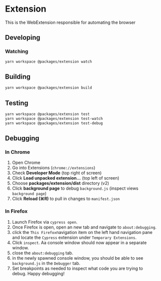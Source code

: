 # Extension

This is the WebExtension responsible for automating the browser

## Developing

### Watching

```bash
yarn workspace @packages/extension watch
```

## Building

```bash
yarn workspace @packages/extension build
```

## Testing

```bash
yarn workspace @packages/extension test
yarn workspace @packages/extension test-watch
yarn workspace @packages/extension test-debug
```

## Debugging

### In Chrome

1. Open Chrome
2. Go into Extensions (`chrome://extensions`)
3. Check **Developer Mode** (top right of screen)
4. Click **Load unpacked extension...** (top left of screen)
5. Choose **packages/extension/dist** directory (v2)
6. Click **background page** to debug `background.js` (inspect views `background page`)
7. Click **Reload (⌘R)** to pull in changes to `manifest.json`

### In Firefox

1. Launch Firefox via `cypress open`.
2. Once Firefox is open, open an new tab and navigate to `about:debugging`.
3. click the `This Firefox`navigation item on the left hand navigation pane and locate the `Cypress` extension under `Temporary Extensions`.
4. Click `inspect`. Aa console window should now appear in a separate window.
5. close the `about:debugging` tab.
6. in the newly spawned console window, you should be able to see `background.js` in the `Debugger` tab.
7. Set breakpoints as needed to inspect what code you are trying to debug. Happy debugging!